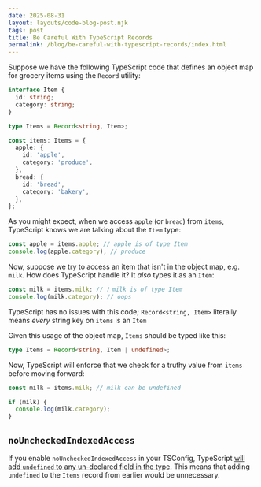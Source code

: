 ```yaml
---
date: 2025-08-31
layout: layouts/code-blog-post.njk
tags: post
title: Be Careful With TypeScript Records
permalink: /blog/be-careful-with-typescript-records/index.html
---
```


Suppose we have the following TypeScript code that defines an object map for grocery items using the `Record` utility:

```typescript
interface Item {
  id: string;
  category: string;
}

type Items = Record<string, Item>;

const items: Items = {
  apple: {
    id: 'apple',
    category: 'produce',
  },
  bread: {
    id: 'bread',
    category: 'bakery',
  },
};
```

As you might expect, when we access `apple` (or `bread`) from `items`, TypeScript knows we are talking about the `Item` type:

```typescript
const apple = items.apple; // apple is of type Item
console.log(apple.category); // produce
```

Now, suppose we try to access an item that isn't in the object map, e.g. `milk`. How does TypeScript handle it? It _also_ types it as an `Item`:

```typescript
const milk = items.milk; // ❗ milk is of type Item
console.log(milk.category); // oops
```

TypeScript has no issues with this code; `Record<string, Item>` literally means _every_ string key on `items` is an `Item`

Given this usage of the object map, `Items` should be typed like this:

```typescript
type Items = Record<string, Item | undefined>;
```

Now, TypeScript will enforce that we check for a truthy value from `items` before moving forward:

```typescript
const milk = items.milk; // milk can be undefined

if (milk) {
  console.log(milk.category);
}
```

## `noUncheckedIndexedAccess`

If you enable `noUncheckedIndexedAccess` in your TSConfig, TypeScript [will add `undefined` to any un-declared field in the type](https://www.typescriptlang.org/tsconfig/#noUncheckedIndexedAccess). This means that adding `undefined` to the `Items` record from earlier would be unnecessary.
